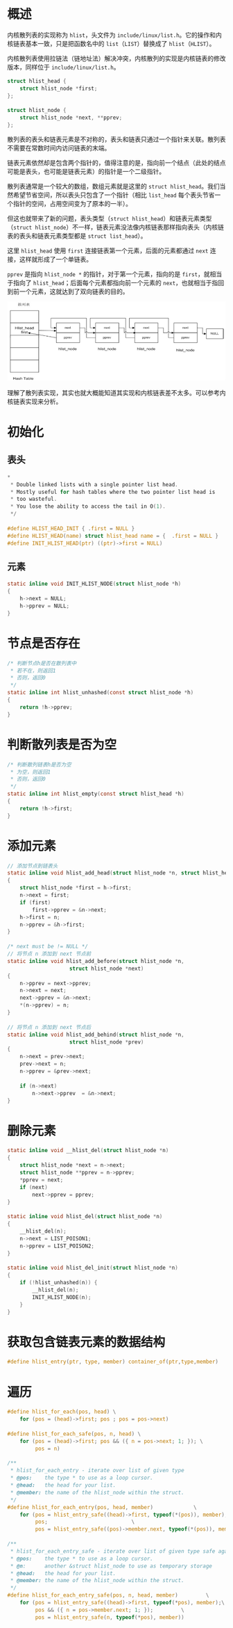 # 概述

内核散列表的实现称为 `hlist`，头文件为 `include/linux/list.h`。它的操作和内核链表基本一致，只是把函数名中的 `list`（`LIST`）替换成了 `hlist`（`HLIST`）。

内核散列表使用拉链法（链地址法）解决冲突，内核散列的实现是内核链表的修改版本，同样位于 `include/linux/list.h`。



```c
struct hlist_head {
	struct hlist_node *first;
};

struct hlist_node {
	struct hlist_node *next, **pprev;
};
```

散列表的表头和链表元素是不对称的，表头和链表只通过一个指针来关联。散列表不需要在常数时间内访问链表的末端。

链表元素依然却是包含两个指针的，值得注意的是，指向前一个结点（此处的结点可能是表头，也可能是链表元素）的指针是一个二级指针。

散列表通常是一个较大的数组，数组元素就是这里的 `struct hlist_head`。我们当然希望节省空间，所以表头只包含了一个指针（相比 `list_head` 每个表头节省一个指针的空间，占用空间变为了原本的一半）。

但这也就带来了新的问题，表头类型（`struct hlist_head`）和链表元素类型（`struct hlist_node`）不一样，链表元素没法像内核链表那样指向表头（内核链表的表头和链表元素类型都是 `struct list_head`）。

这里 `hlist_head` 使用 `first` 连接链表第一个元素，后面的元素都通过 `next` 连接，这样就形成了一个单链表。

`pprev` 是指向 `hlist_node *` 的指针，对于第一个元素，指向的是 `first`，就相当于指向了 `hlist_head`；后面每个元素都指向前一个元素的 `next`，也就相当于指回到前一个元素，这就达到了双向链表的目的。

 ![](linux内核散列表/1168917-20180717101302923-904007691.png)

理解了散列表实现，其实也就大概能知道其实现和内核链表差不太多。可以参考内核链表实现来分析。



# 初始化

## 表头

```c
*
 * Double linked lists with a single pointer list head.
 * Mostly useful for hash tables where the two pointer list head is
 * too wasteful.
 * You lose the ability to access the tail in O(1).
 */

#define HLIST_HEAD_INIT { .first = NULL }
#define HLIST_HEAD(name) struct hlist_head name = {  .first = NULL }
#define INIT_HLIST_HEAD(ptr) ((ptr)->first = NULL)
```



## 元素

```c
static inline void INIT_HLIST_NODE(struct hlist_node *h)
{
	h->next = NULL;
	h->pprev = NULL;
}
```



# 节点是否存在

```c
/* 判断节点h是否在散列表中 
 * 若不在，则返回1 
 * 否则，返回0 
 */  
static inline int hlist_unhashed(const struct hlist_node *h)  
{  
    return !h->pprev;  
} 
```



# 判断散列表是否为空

```c
/* 判断散列链表h是否为空  
 * 为空，则返回1 
 * 否则，返回0 
 */  
static inline int hlist_empty(const struct hlist_head *h)  
{  
    return !h->first;  
}  
```



# 添加元素

```c
// 添加节点到链表头
static inline void hlist_add_head(struct hlist_node *n, struct hlist_head *h)
{
	struct hlist_node *first = h->first;
	n->next = first;
	if (first)
		first->pprev = &n->next;
	h->first = n;
	n->pprev = &h->first;
}

/* next must be != NULL */
// 将节点 n 添加到 next 节点前
static inline void hlist_add_before(struct hlist_node *n,
					struct hlist_node *next)
{
	n->pprev = next->pprev;
	n->next = next;
	next->pprev = &n->next;
	*(n->pprev) = n;
}

// 将节点 n 添加到 next 节点后
static inline void hlist_add_behind(struct hlist_node *n,
				    struct hlist_node *prev)
{
	n->next = prev->next;
	prev->next = n;
	n->pprev = &prev->next;

	if (n->next)
		n->next->pprev  = &n->next;
}
```



# 删除元素

```c
static inline void __hlist_del(struct hlist_node *n)
{
	struct hlist_node *next = n->next;
	struct hlist_node **pprev = n->pprev;
	*pprev = next;
	if (next)
		next->pprev = pprev;
}

static inline void hlist_del(struct hlist_node *n)
{
	__hlist_del(n);
	n->next = LIST_POISON1;
	n->pprev = LIST_POISON2;
}

static inline void hlist_del_init(struct hlist_node *n)
{
	if (!hlist_unhashed(n)) {
		__hlist_del(n);
		INIT_HLIST_NODE(n);
	}
}
```



# 获取包含链表元素的数据结构

```c
#define hlist_entry(ptr, type, member) container_of(ptr,type,member)
```



# 遍历

```c
#define hlist_for_each(pos, head) \
	for (pos = (head)->first; pos ; pos = pos->next)

#define hlist_for_each_safe(pos, n, head) \
	for (pos = (head)->first; pos && ({ n = pos->next; 1; }); \
	     pos = n)

/**
 * hlist_for_each_entry	- iterate over list of given type
 * @pos:	the type * to use as a loop cursor.
 * @head:	the head for your list.
 * @member:	the name of the hlist_node within the struct.
 */
#define hlist_for_each_entry(pos, head, member)				\
	for (pos = hlist_entry_safe((head)->first, typeof(*(pos)), member);\
	     pos;							\
	     pos = hlist_entry_safe((pos)->member.next, typeof(*(pos)), member))

/**
 * hlist_for_each_entry_safe - iterate over list of given type safe against removal of list entry
 * @pos:	the type * to use as a loop cursor.
 * @n:		another &struct hlist_node to use as temporary storage
 * @head:	the head for your list.
 * @member:	the name of the hlist_node within the struct.
 */
#define hlist_for_each_entry_safe(pos, n, head, member) 		\
	for (pos = hlist_entry_safe((head)->first, typeof(*pos), member);\
	     pos && ({ n = pos->member.next; 1; });			\
	     pos = hlist_entry_safe(n, typeof(*pos), member))
```















